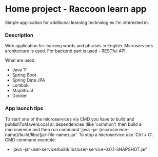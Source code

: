 # Home project - Raccoon learn app
Simple application for additional learning technologies I'm interested in.

### Description
Web application for learning words and phrases in English. Microservices architecture is used. For backend part is used - RESTful API.

What are used:

* Java 11
* Spring Boot
* Spring Data JPA
* Lombok
* MapStruct
* Docker

### App launch tips
To start one of the microservices via CMD you have to build and publishToMavenLocal all dependencies (like 'common') then build a microservice and then run command 'java -jar {microservice-name}/build/libs/{jar-file-name}.jar'. To stop a microservice use 'Ctrl + C'.
CMD command example:
* 'java -jar user-service/build/libs/user-service-0.0.1-SNAPSHOT.jar'